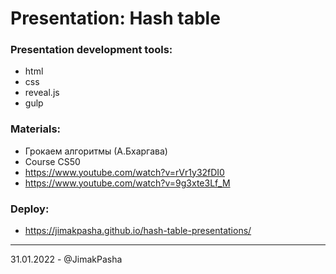 # Presentation: Hash table
### Presentation development tools:
- html
- css
- reveal.js
- gulp
### Materials:
 - Грокаем алгоритмы (А.Бхаргава)
 - Course CS50
 - <a href="https://www.youtube.com/watch?v=rVr1y32fDI0">https://www.youtube.com/watch?v=rVr1y32fDI0</a>
 - <a href="https://www.youtube.com/watch?v=9g3xte3Lf_M">https://www.youtube.com/watch?v=9g3xte3Lf_M</a>
 ### Deploy:
 - <a href="https://jimakpasha.github.io/hash-table-presentations/">https://jimakpasha.github.io/hash-table-presentations/</a>
 -------------------
31.01.2022 - @JimakPasha